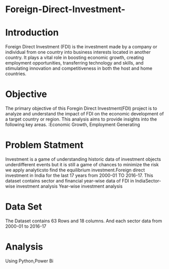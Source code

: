 # Foreign-Direct-Investment-
# Introduction 
Foreign Direct Investment (FDI) is the investment made by a company or individual from one country into business interests located in another country. It plays a vital role in boosting economic growth, creating employment opportunities, transferring technology and skills, and stimulating innovation and competitiveness in both the host and home countries.
# Objective 
The primary objective of this Foregin Direct Investment(FDI) project is to analyze and understand the impact of FDI on the economic development of a target country or region. This analysis aims to provide insights into the following key areas. :Economic Growth, Employment Generating 
# Problem Statment 
Investment is a game of understanding historic data of investment objects underdifferent events but it is still a game of chances to minimize the risk we apply analyticsto find the equilibrium investment.Foreign direct investment in India for the last 17 years from 2000-01 TO 2016-17. This dataset contains sector and financial year-wise data of FDI in IndiaSector-wise investment analysis Year-wise investment analysis
# Data Set
The Dataset contains 63 Rows and 18 columns. And each sector data from 2000-01 to 2016-17
# Analysis 
Using Python,Power Bi
